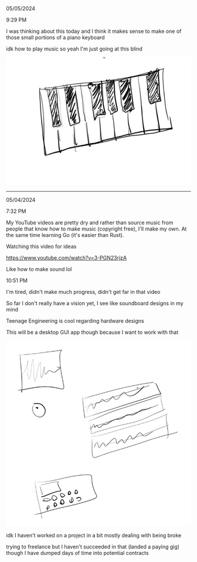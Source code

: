 05/05/2024

9:29 PM

I was thinking about this today and I think it makes sense to make one of those small portions of a piano keyboard

idk how to play music so yeah I'm just going at this blind

<img src="./devlog-images/keyboard.JPG"/>

---

05/04/2024

7:32 PM

My YouTube videos are pretty dry and rather than source music from people that know how to make music (copyright free), I'll make my own. At the same time learning Go (it's easier than Rust).

Watching this video for ideas

https://www.youtube.com/watch?v=3-PGN23rjzA

Like how to make sound lol

10:51 PM

I'm tired, didn't make much progress, didn't get far in that video

So far I don't really have a vision yet, I see like soundboard designs in my mind

Teenage Engineering is cool regarding hardware designs

This will be a desktop GUI app though because I want to work with that

<img src="./devlog-images/thoughts.JPG"/>

idk I haven't worked on a project in a bit mostly dealing with being broke

trying to freelance but I haven't succeeded in that (landed a paying gig) though I have dumped days of time into potential contracts
